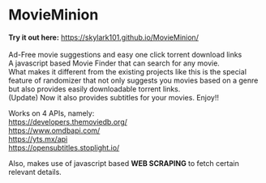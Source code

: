 # MovieMinion  <br>

<b>Try it out here:</b> https://skylark101.github.io/MovieMinion/ <br> <br>
Ad-Free movie suggestions and easy one click torrent download links <br>
A javascript based Movie Finder that can search for any movie. <br>
What makes it different from the existing projects like this is the special feature of randomizer that not only suggests you movies based on a genre but also provides easily downloadable torrent links.<br>
(Update) Now it also provides subtitles for your movies. Enjoy!!

Works on 4 APIs, namely: <br>
https://developers.themoviedb.org/ <br>
https://www.omdbapi.com/ <br>
https://yts.mx/api <br> 
https://opensubtitles.stoplight.io/ <br>

Also, makes use of javascript based <b>WEB SCRAPING</b> to fetch certain relevant details.
